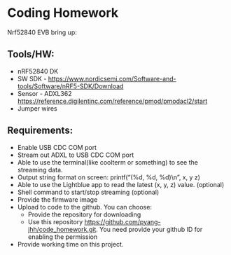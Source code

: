 # Coding Homework
Nrf52840 EVB bring up:

## Tools/HW:
* nRF52840 DK
* SW SDK - https://www.nordicsemi.com/Software-and-tools/Software/nRF5-SDK/Download
* Sensor - ADXL362 https://reference.digilentinc.com/reference/pmod/pmodacl2/start
* Jumper wires

## Requirements:
* Enable USB CDC COM port
* Stream out ADXL to USB CDC COM port
* Able to use the terminal(like coolterm or something) to see the streaming data. 
* Output string format on screen: printf(“(%d, %d, %d)\n”, x, y  z)
* Able to use the Lightblue app to read the latest (x, y, z) value. (optional)
* Shell command to start/stop streaming (optional)
* Provide the firmware image
* Upload to code to the github. You can choose:
    * Provide the repository for downloading 
    * Use this repository https://github.com/pyang-jhh/code_homework.git. You need provide your github ID for enabling the permission
* Provide working time on this project.
